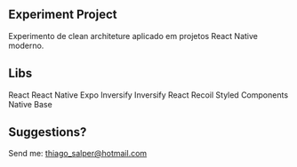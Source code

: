 ## Experiment Project
Experimento de clean architeture aplicado em projetos React Native moderno.

## Libs
React
React Native
Expo
Inversify
Inversify React
Recoil
Styled Components
Native Base

## Suggestions?
Send me: [thiago_salper@hotmail.com](mailto:thiago_salper@hotmail.com)
